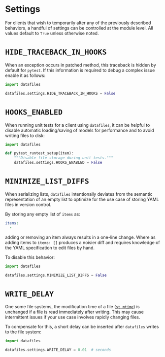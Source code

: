 <h1>Settings</h1>

For clients that wish to temporarily alter any of the previously described behaviors, a handful of settings can be controlled at the module level. All values default to `True` unless otherwise noted.

# `HIDE_TRACEBACK_IN_HOOKS`

When an exception occurs in patched method, this traceback is hidden by default for `pytest`. If this information is required to debug a complex issue enable it as follows:

```python
import datafiles

datafiles.settings.HIDE_TRACEBACK_IN_HOOKS = False
```

# `HOOKS_ENABLED`

When running unit tests for a client using `datafiles`,
it can be helpful to disable automatic loading/saving of models for performance and to avoid writing files to disk:

```python
import datafiles

def pytest_runtest_setup(item):
    """Disable file storage during unit tests."""
    datafiles.settings.HOOKS_ENABLED = False
```

# `MINIMIZE_LIST_DIFFS`

When serializing lists, `datafiles` intentionally deviates from the semantic representation of an empty list to optimize for the use case of storing YAML files in version control.

By storing any empty list of `items` as:

```yaml
items:
  -
```

adding or removing an item always results in a one-line change. Where as adding items to `items: []` produces a noisier diff and requires knowledge of the YAML specification to edit files by hand.

To disable this behavior:

```python
import datafiles

datafiles.settings.MINIMIZE_LIST_DIFFS = False
```

# `WRITE_DELAY`

One some file systems, the modification time of a file ([`st_mtime`](https://docs.python.org/3/library/os.html#os.stat_result.st_mtime)) is unchanged if a file is read immediately after writing. This may cause intermittent issues if your use case involves rapidly changing files.

To compensate for this, a short delay can be inserted after `datafiles` writes to the file system:

```python
import datafiles

datafiles.settings.WRITE_DELAY = 0.01  # seconds
```
